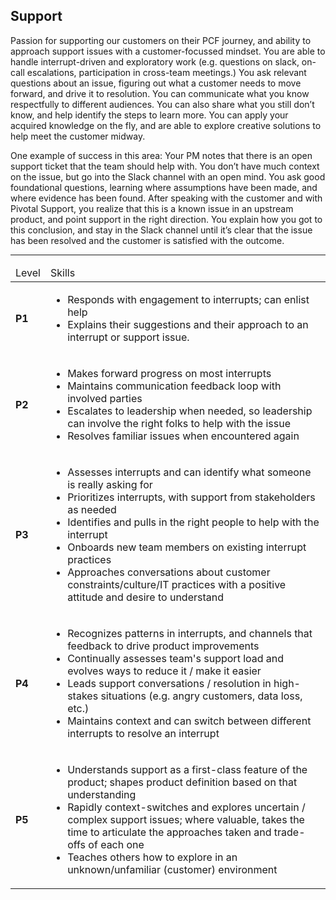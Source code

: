 <!--- This file was GENERATED.  Do not edit it directly.  Instead, edit the corresponding YAML file --->
## Support

Passion for supporting our customers on their PCF journey, and ability to approach support issues with a customer-focussed mindset. You are able to handle interrupt-driven and exploratory work (e.g. questions on slack, on-call escalations, participation in cross-team meetings.) You ask relevant questions about an issue, figuring out what a customer needs to move forward, and drive it to resolution. You can communicate what you know respectfully to different audiences. You can also share what you still don’t know, and help identify the steps to learn more. You can apply your acquired knowledge on the fly, and are able to explore creative solutions to help meet the customer midway.

One example of success in this area: Your PM notes that there is an open support ticket that the team should help with. You don’t have much context on the issue, but go into the Slack channel with an open mind. You ask good foundational questions, learning where assumptions have been made, and where evidence has been found. After speaking with the customer and with Pivotal Support, you realize that this is a known issue in an upstream product, and point support in the right direction. You explain how you got to this conclusion, and stay in the Slack channel until it’s clear that the issue has been resolved and the customer is satisfied with the outcome.

---

<table>
<tbody>

<thead>
<td>Level</td><td>Skills</td>
</thead>

<tr>
<td><strong>P1</strong></td>
<td valign="top"><ul>
  <li>Responds with engagement to interrupts; can enlist help</li>

  <li>Explains their suggestions and their approach to an interrupt or support issue.</li>
</ul></td>
</tr>

<tr>
<td><strong>P2</strong></td>
<td valign="top"><ul>
  <li>Makes forward progress on most interrupts</li>

  <li>Maintains communication feedback loop with involved parties</li>

  <li>Escalates to leadership when needed, so leadership can involve the right folks to help with the issue</li>

  <li>Resolves familiar issues when encountered again</li>
</ul></td>
</tr>

<tr>
<td><strong>P3</strong></td>
<td valign="top"><ul>
  <li>Assesses interrupts and can identify what someone is really asking for</li>

  <li>Prioritizes interrupts, with support from stakeholders as needed</li>

  <li>Identifies and pulls in the right people to help with the interrupt</li>

  <li>Onboards new team members on existing interrupt practices</li>

  <li>Approaches conversations about customer constraints/culture/IT practices with a positive attitude and desire to understand</li>
</ul></td>
</tr>

<tr>
<td><strong>P4</strong></td>
<td valign="top"><ul>
  <li>Recognizes patterns in interrupts, and channels that feedback to drive product improvements</li>

  <li>Continually assesses team's support load and evolves ways to reduce it / make it easier</li>

  <li>Leads support conversations / resolution in high-stakes situations (e.g. angry customers, data loss, etc.)</li>

  <li>Maintains context and can switch between different interrupts to resolve an interrupt</li>
</ul></td>
</tr>

<tr>
<td><strong>P5</strong></td>
<td valign="top"><ul>
  <li>Understands support as a first-class feature of the product; shapes product definition based on that understanding</li>

  <li>Rapidly context-switches and explores uncertain / complex support issues; where valuable, takes the time to articulate the approaches taken and trade-offs of each one</li>

  <li>Teaches others how to explore in an unknown/unfamiliar (customer) environment</li>
</ul></td>
</tr>



</tbody></table>
